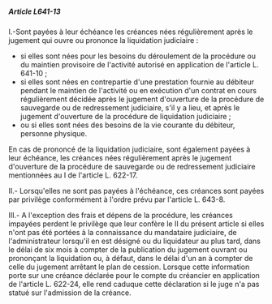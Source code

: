 ##### Article L641-13

I.-Sont payées à leur échéance les créances nées régulièrement après le jugement qui ouvre ou prononce la liquidation judiciaire :
- si elles sont nées pour les besoins du déroulement de la procédure ou du maintien provisoire de l'activité autorisé en application de l'article L. 641-10 ;
- si elles sont nées en contrepartie d'une prestation fournie au débiteur pendant le maintien de l'activité ou en exécution d'un contrat en cours régulièrement décidée après le jugement d'ouverture de la procédure de sauvegarde ou de redressement judiciaire, s'il y a lieu, et après le jugement d'ouverture de la procédure de liquidation judiciaire ;
- ou si elles sont nées des besoins de la vie courante du débiteur, personne physique.

En cas de prononcé de la liquidation judiciaire, sont également payées à leur échéance, les créances nées régulièrement après le jugement d'ouverture de la procédure de sauvegarde ou de redressement judiciaire mentionnées au I de l'article L. 622-17.

II.- Lorsqu'elles ne sont pas payées à l'échéance, ces créances sont payées par privilège conformément à l'ordre prévu par l'article L. 643-8.

III.- A l'exception des frais et dépens de la procédure, les créances impayées perdent le privilège que leur confère le II du présent article si elles n'ont pas été portées à la connaissance du mandataire judiciaire, de l'administrateur lorsqu'il en est désigné ou du liquidateur au plus tard, dans le délai de six mois à compter de la publication du jugement ouvrant ou prononçant la liquidation ou, à défaut, dans le délai d'un an à compter de celle du jugement arrêtant le plan de cession. Lorsque cette information porte sur une créance déclarée pour le compte du créancier en application de l'article L. 622-24, elle rend caduque cette déclaration si le juge n'a pas statué sur l'admission de la créance.

